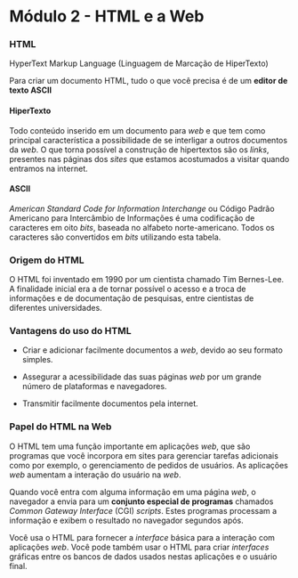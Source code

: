 # Módulo 2 - HTML e a Web

### HTML

HyperText Markup Language (Linguagem de Marcação de HiperTexto)

Para criar um documento HTML, tudo o que você precisa é de um **editor de texto ASCII**

#### HiperTexto

Todo conteúdo inserido em um documento para *web* e que tem como principal característica a possibilidade de se interligar a outros documentos da *web*. O que torna possível a construção de hipertextos são os *links*, presentes nas páginas dos *sites* que estamos acostumados a visitar quando entramos na internet.

#### ASCII

*American Standard Code for Information Interchange* ou Código Padrão Americano para Intercâmbio de Informações é uma codificação de caracteres em oito *bits*, baseada no alfabeto norte-americano. Todos os caracteres são convertidos em *bits* utilizando esta tabela.

### Origem do HTML

O HTML foi inventado em 1990 por um cientista chamado Tim Bernes-Lee. A finalidade inicial era a de tornar possível o acesso e a troca de informações e de documentação de pesquisas, entre cientistas de diferentes universidades.

### Vantagens do uso do HTML

- Criar e adicionar facilmente documentos a *web*, devido ao seu formato simples.

- Assegurar a acessibilidade das suas páginas *web* por um grande número de plataformas e navegadores.

- Transmitir facilmente documentos pela internet.

### Papel do HTML na Web

O HTML tem uma função importante em aplicações *web*, que são programas que você incorpora em sites para gerenciar tarefas adicionais como por exemplo, o gerenciamento de pedidos de usuários. As aplicações *web* aumentam a interação do usuário na *web*.

Quando você entra com alguma informação em uma página *web*, o navegador a envia para um **conjunto especial de programas** chamados *Common Gateway Interface* (CGI) *scripts*. Estes programas processam a informação e exibem o resultado no navegador segundos após.

Você usa o HTML para fornecer a *interface* básica para a interação com aplicações *web*. Você pode também usar o HTML para criar *interfaces* gráficas entre os bancos de dados usados nestas aplicações e o usuário final.